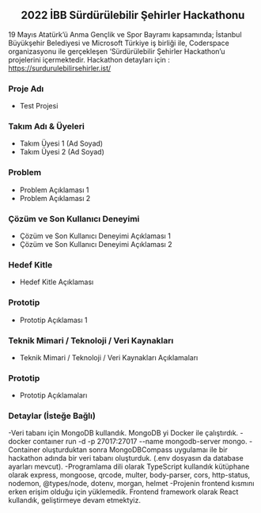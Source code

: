 <h2 align="center"><span><strong>2022 İBB Sürdürülebilir Şehirler Hackathonu</strong></span></h2>

19 Mayıs Atatürk’ü Anma Gençlik ve Spor Bayramı kapsamında; İstanbul Büyükşehir Belediyesi ve Microsoft Türkiye iş birliği ile, Coderspace organizasyonu ile gerçekleşen ‘Sürdürülebilir Şehirler Hackathon’u projelerini içermektedir. Hackathon detayları için : https://surdurulebilirsehirler.ist/

### Proje Adı
- Test Projesi

### Takım Adı & Üyeleri
- Takım Üyesi 1 (Ad Soyad)
- Takım Üyesi 2 (Ad Soyad)

### Problem
- Problem Açıklaması 1
- Problem Açıklaması 2

### Çözüm ve Son Kullanıcı Deneyimi
- Çözüm ve Son Kullanıcı Deneyimi Açıklaması 1
- Çözüm ve Son Kullanıcı Deneyimi Açıklaması 2

### Hedef Kitle
- Hedef Kitle Açıklaması

### Prototip
- Prototip Açıklaması 1

### Teknik Mimari / Teknoloji / Veri Kaynakları
- Teknik Mimari / Teknoloji / Veri Kaynakları Açıklamaları

### Prototip
- Prototip Açıklamaları

### Detaylar (İsteğe Bağlı)
-Veri tabanı için MongoDB kullandık. MongoDB yi Docker ile çalıştırdık.
-docker contaıner run -d -p 27017:27017 --name mongodb-server mongo.
-Container oluşturduktan sonra MongoDBCompass uygulamaı ile bir hackathon adında bir veri tabanı oluşturduk. (.env dosyasın da database ayarları mevcut).
-Programlama dili olarak TypeScript kullandık kütüphane olarak express, mongoose, qrcode, multer, body-parser, cors, http-status, nodemon, @types/node, dotenv, morgan, helmet
-Projenin frontend kısmını erken erişim olduğu için yüklemedik. Frontend framework olarak React kullandık, geliştirmeye devam etmektyiz.

